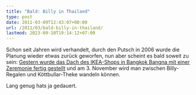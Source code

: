```yaml
---
title: "Bald: Billy in Thailand"
type: post
date: 2011-03-09T12:43:07+00:00
url: /2011/03/bald-billy-in-thailand/
lastmod: 2023-09-10T19:14:12+07:00
---
```

Schon seit Jahren wird verhandelt, durch den Putsch in 2006 wurde die Planung wieder etwas zurück geworfen, nun aber scheint es bald soweit zu sein: [Gestern wurde das Dach des <span class="caps">IKEA</span>-Shops in Bangkok Bangna mit einer Zeremonie fertig gestellt][1] und am 3. November wird man zwischen Billy-Regalen und Köttbullar-Theke wandeln können.

Lang genug hats ja gedauert.

 [1]: http://www.bangkokpost.com/lifestyle/shopping/225663/ikea-plans-a-very-warm-welcome-for-its-first-store-in-thailand
